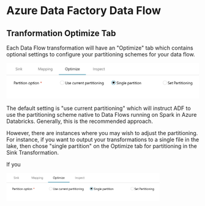 # Azure Data Factory Data Flow

## Tranformation Optimize Tab

Each Data Flow transformation will have an "Optimize" tab which contains optional settings to configure your partitioning schemes for your data flow.

<img src="../images/opt001.png" width="800">

The default setting is "use current partitioning" which will instruct ADF to use the partitioning scheme native to Data Flows running on Spark in Azure Databricks. Generally, this is the recommended approach.

However, there are instances where you may wish to adjust the partitioning. For instance, if you want to output your transformations to a single file in the lake, then chose "single partition" on the Optimize tab for partitioning in the Sink Transformation.

If you 

<img src="../images/opt001.png" width="400">
